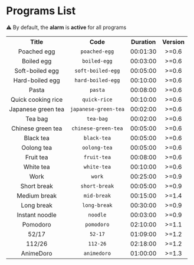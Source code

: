 # Programs List

⚠️ By default, the **alarm** is **active** for all programs

<table>
	<tr align="center">
		<th>Title</th>
		<th>Code</th>
		<th>Duration</th>
		<th>Version</th>
	</tr>
	<tr align="center">
		<td>Poached egg</td>
		<td><code>poached-egg</code></td>
		<td>00:01:30</td>
		<td>>=0.6</td>
	</tr>
	<tr align="center">
		<td>Boiled egg</td>
		<td><code>boiled-egg</code></td>
		<td>00:03:00</td>
		<td>>=0.6</td>
	</tr>
	<tr align="center">
		<td>Soft-boiled egg</td>
		<td><code>soft-boiled-egg</code></td>
		<td>00:05:00</td>
		<td>>=0.6</td>
	</tr>
	<tr align="center">
		<td>Hard-boiled egg</td>
		<td><code>hard-boiled-egg</code></td>
		<td>00:10:00</td>
		<td>>=0.6</td>
	</tr>
	<tr align="center">
		<td>Pasta</td>
		<td><code>pasta</code></td>
		<td>00:08:00</td>
		<td>>=0.6</td>
	</tr>
	<tr align="center">
		<td>Quick cooking rice</td>
		<td><code>quick-rice</code></td>
		<td>00:10:00</td>
		<td>>=0.6</td>
	</tr>
	<tr align="center">
		<td>Japanese green tea</td>
		<td><code>japanese-green-tea</code></td>
		<td>00:02:00</td>
		<td>>=0.6</td>
	</tr>
	<tr align="center">
		<td>Tea bag</td>
		<td><code>tea-bag</code></td>
		<td>00:02:00</td>
		<td>>=0.6</td>
	</tr>
	<tr align="center">
		<td>Chinese green tea</td>
		<td><code>chinese-green-tea</code></td>
		<td>00:05:00</td>
		<td>>=0.6</td>
	</tr>
	<tr align="center">
		<td>Black tea</td>
		<td><code>black-tea</code></td>
		<td>00:05:00</td>
		<td>>=0.6</td>
	</tr>
	<tr align="center">
		<td>Oolong tea</td>
		<td><code>oolong-tea</code></td>
		<td>00:05:00</td>
		<td>>=0.6</td>
	</tr>
	<tr align="center">
		<td>Fruit tea</td>
		<td><code>fruit-tea</code></td>
		<td>00:08:00</td>
		<td>>=0.6</td>
	</tr>
	<tr align="center">
		<td>White tea</td>
		<td><code>white-tea</code></td>
		<td>00:10:00</td>
		<td>>=0.6</td>
	</tr>
	<tr align="center">
		<td>Work</td>
		<td><code>work</code></td>
		<td>00:25:00</td>
		<td>>=0.9</td>
	</tr>
	<tr align="center">
		<td>Short break</td>
		<td><code>short-break</code></td>
		<td>00:05:00</td>
		<td>>=0.9</td>
	</tr>
	<tr align="center">
		<td>Medium break</td>
		<td><code>mid-break</code></td>
		<td>00:15:00</td>
		<td>>=1.4</td>
	</tr>
	<tr align="center">
		<td>Long break</td>
		<td><code>long-break</code></td>
		<td>00:30:00</td>
		<td>>=0.9</td>
	</tr>
	<tr align="center">
		<td>Instant noodle</td>
		<td><code>noodle</code></td>
		<td>00:03:00</td>
		<td>>=0.9</td>
	</tr>
	<tr align="center">
		<td>Pomodoro</td>
		<td><code>pomodoro</code></td>
		<td>02:10:00</td>
		<td>>=1.1</td>
	</tr>
	<tr align="center">
		<td>52/17</td>
		<td><code>52-17</code></td>
		<td>01:09:00</td>
		<td>>=1.2</td>
	</tr>
	<tr align="center">
		<td>112/26</td>
		<td><code>112-26</code></td>
		<td>02:18:00</td>
		<td>>=1.2</td>
	</tr>
	<tr align="center">
		<td>AnimeDoro</td>
		<td><code>animedoro</code></td>
		<td>01:00:00</td>
		<td>>=1.3</td>
	</tr>
</table>


